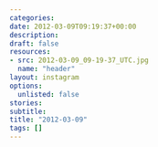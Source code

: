 ```yaml
---
categories:
date: 2012-03-09T09:19:37+00:00
description:
draft: false
resources:
- src: 2012-03-09_09-19-37_UTC.jpg
  name: "header"
layout: instagram
options:
  unlisted: false
stories:
subtitle:
title: "2012-03-09"
tags: []
---
```


 

